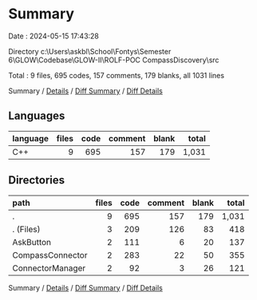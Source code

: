 # Summary

Date : 2024-05-15 17:43:28

Directory c:\\Users\\askbl\\School\\Fontys\\Semester 6\\GLOW\\Codebase\\GLOW-II\\ROLF-POC CompassDiscovery\\src

Total : 9 files,  695 codes, 157 comments, 179 blanks, all 1031 lines

Summary / [Details](details.md) / [Diff Summary](diff.md) / [Diff Details](diff-details.md)

## Languages
| language | files | code | comment | blank | total |
| :--- | ---: | ---: | ---: | ---: | ---: |
| C++ | 9 | 695 | 157 | 179 | 1,031 |

## Directories
| path | files | code | comment | blank | total |
| :--- | ---: | ---: | ---: | ---: | ---: |
| . | 9 | 695 | 157 | 179 | 1,031 |
| . (Files) | 3 | 209 | 126 | 83 | 418 |
| AskButton | 2 | 111 | 6 | 20 | 137 |
| CompassConnector | 2 | 283 | 22 | 50 | 355 |
| ConnectorManager | 2 | 92 | 3 | 26 | 121 |

Summary / [Details](details.md) / [Diff Summary](diff.md) / [Diff Details](diff-details.md)